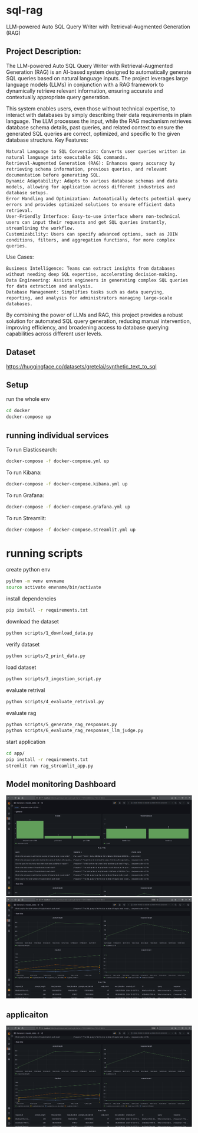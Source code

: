 # sql-rag
LLM-powered Auto SQL Query Writer with Retrieval-Augmented Generation (RAG)

## Project Description:

The LLM-powered Auto SQL Query Writer with Retrieval-Augmented Generation (RAG) is an AI-based system designed to automatically generate SQL queries based on natural language inputs. The project leverages large language models (LLMs) in conjunction with a RAG framework to dynamically retrieve relevant information, ensuring accurate and contextually appropriate query generation.

This system enables users, even those without technical expertise, to interact with databases by simply describing their data requirements in plain language. The LLM processes the input, while the RAG mechanism retrieves database schema details, past queries, and related context to ensure the generated SQL queries are correct, optimized, and specific to the given database structure.
Key Features:

    Natural Language to SQL Conversion: Converts user queries written in natural language into executable SQL commands.
    Retrieval-Augmented Generation (RAG): Enhances query accuracy by retrieving schema information, previous queries, and relevant documentation before generating SQL.
    Dynamic Adaptability: Adapts to various database schemas and data models, allowing for application across different industries and database setups.
    Error Handling and Optimization: Automatically detects potential query errors and provides optimized solutions to ensure efficient data retrieval.
    User-Friendly Interface: Easy-to-use interface where non-technical users can input their requests and get SQL queries instantly, streamlining the workflow.
    Customizability: Users can specify advanced options, such as JOIN conditions, filters, and aggregation functions, for more complex queries.

Use Cases:

    Business Intelligence: Teams can extract insights from databases without needing deep SQL expertise, accelerating decision-making.
    Data Engineering: Assists engineers in generating complex SQL queries for data extraction and analysis.
    Database Management: Simplifies tasks such as data querying, reporting, and analysis for administrators managing large-scale databases.

By combining the power of LLMs and RAG, this project provides a robust solution for automated SQL query generation, reducing manual intervention, improving efficiency, and broadening access to database querying capabilities across different user levels.


## Dataset 
https://huggingface.co/datasets/gretelai/synthetic_text_to_sql


## Setup


run the whole env
```bash
cd docker
docker-compose up
```


## running individual services

To run Elasticsearch:
```bash
docker-compose -f docker-compose.yml up
```

To run Kibana:
```bash
docker-compose -f docker-compose.kibana.yml up
```

To run Grafana:
```bash
docker-compose -f docker-compose.grafana.yml up
```

To run Streamlit:
```bash
docker-compose -f docker-compose.streamlit.yml up
```

# running scripts

create python env
```bash
python -m venv envname
source activate envname/bin/activate
```

install dependencies
```bash
pip install -r requirements.txt
```

download the dataset
```bash
python scripts/1_download_data.py
```

verify dataset
```bash
python scripts/2_print_data.py
```

load dataset
```bash
python scripts/3_ingestion_script.py
```


evaluate retrival
```bash
python scripts/4_evaluate_retrival.py
```

evaluate rag
```bash
python scripts/5_generate_rag_responses.py
python scripts/6_evaluate_rag_responses_llm_judge.py
```

start application
```bash
cd app/
pip install -r requirements.txt
stremlit run rag_streamlit_app.py
```

## Model monitoring Dashboard
![dashboard](./images/Screenshot_20241008_200906.png)
![dashboard](./images/Screenshot_20241008_200928.png)


## applicaiton
![applicaiton](./images/Screenshot_20241008_200928.png)